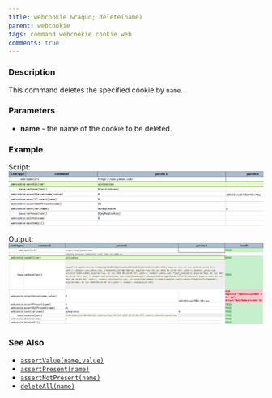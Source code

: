 ```yaml
---
title: webcookie &raquo; delete(name)
parent: webcookie
tags: command webcookie cookie web
comments: true
---
```



### Description
This command deletes the specified cookie by `name`.


### Parameters
- **name** \- the name of the cookie to be deleted.


### Example
Script:<br/>
![](image/delete_01.png)

Output:<br/>
![](image/delete_02.png)


### See Also
- [`assertValue(name,value)`](assertValue(name,value))
- [`assertPresent(name)`](assertPresent(name))
- [`assertNotPresent(name)`](assertNotPresent(name))
- [`deleteAll(name)`](deleteAll(name))

